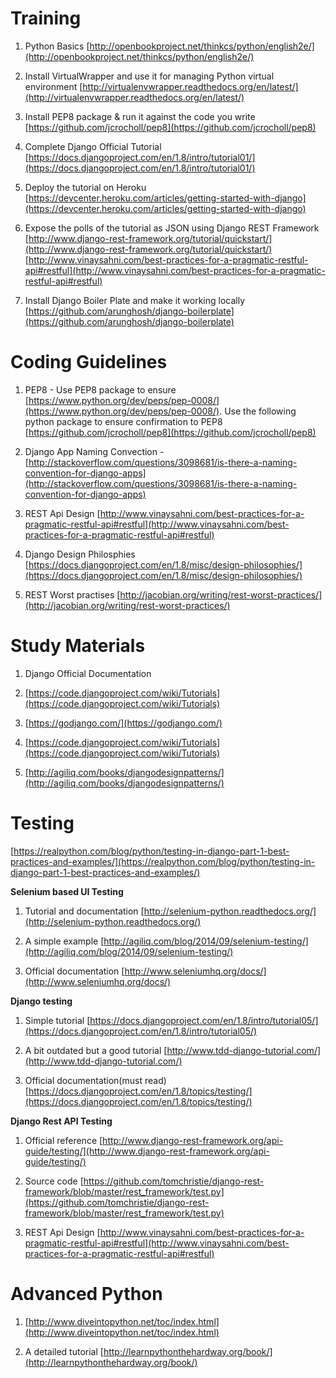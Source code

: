 # Training

1. Python Basics [http://openbookproject.net/thinkcs/python/english2e/](http://openbookproject.net/thinkcs/python/english2e/)

2. Install VirtualWrapper and use it for managing Python virtual environment [http://virtualenvwrapper.readthedocs.org/en/latest/](http://virtualenvwrapper.readthedocs.org/en/latest/)

3. Install PEP8 package & run it against the code you write [https://github.com/jcrocholl/pep8](https://github.com/jcrocholl/pep8)

4. Complete Django Official Tutorial [https://docs.djangoproject.com/en/1.8/intro/tutorial01/](https://docs.djangoproject.com/en/1.8/intro/tutorial01/)

5. Deploy the tutorial on Heroku [https://devcenter.heroku.com/articles/getting-started-with-django](https://devcenter.heroku.com/articles/getting-started-with-django)

1. Expose the polls of the tutorial as JSON using Django REST Framework [http://www.django-rest-framework.org/tutorial/quickstart/](http://www.django-rest-framework.org/tutorial/quickstart/)
[http://www.vinaysahni.com/best-practices-for-a-pragmatic-restful-api#restful](http://www.vinaysahni.com/best-practices-for-a-pragmatic-restful-api#restful)

1. Install Django Boiler Plate and make it working locally
[https://github.com/arunghosh/django-boilerplate](https://github.com/arunghosh/django-boilerplate)

# Coding Guidelines

1. PEP8 - Use PEP8 package to ensure
[https://www.python.org/dev/peps/pep-0008/](https://www.python.org/dev/peps/pep-0008/). Use the following python package to ensure confirmation to PEP8 [https://github.com/jcrocholl/pep8](https://github.com/jcrocholl/pep8)

2. Django App Naming Convection - [http://stackoverflow.com/questions/3098681/is-there-a-naming-convention-for-django-apps](http://stackoverflow.com/questions/3098681/is-there-a-naming-convention-for-django-apps)

3. REST Api Design [http://www.vinaysahni.com/best-practices-for-a-pragmatic-restful-api#restful](http://www.vinaysahni.com/best-practices-for-a-pragmatic-restful-api#restful)

1. Django Design Philosphies [https://docs.djangoproject.com/en/1.8/misc/design-philosophies/](https://docs.djangoproject.com/en/1.8/misc/design-philosophies/)

2. REST Worst practises [http://jacobian.org/writing/rest-worst-practices/](http://jacobian.org/writing/rest-worst-practices/)

# Study Materials

1. Django Official Documentation

2. [https://code.djangoproject.com/wiki/Tutorials](https://code.djangoproject.com/wiki/Tutorials)

3. [https://godjango.com/](https://godjango.com/)

4. [https://code.djangoproject.com/wiki/Tutorials](https://code.djangoproject.com/wiki/Tutorials)

5. [http://agiliq.com/books/djangodesignpatterns/](http://agiliq.com/books/djangodesignpatterns/)


# Testing

[https://realpython.com/blog/python/testing-in-django-part-1-best-practices-and-examples/](https://realpython.com/blog/python/testing-in-django-part-1-best-practices-and-examples/)

**Selenium based UI Testing**

1. Tutorial and documentation [http://selenium-python.readthedocs.org/](http://selenium-python.readthedocs.org/)

2. A simple example [http://agiliq.com/blog/2014/09/selenium-testing/](http://agiliq.com/blog/2014/09/selenium-testing/)

3. Official documentation [http://www.seleniumhq.org/docs/](http://www.seleniumhq.org/docs/)


**Django testing**

1. Simple tutorial [https://docs.djangoproject.com/en/1.8/intro/tutorial05/](https://docs.djangoproject.com/en/1.8/intro/tutorial05/)

2. A bit outdated but a good tutorial [http://www.tdd-django-tutorial.com/](http://www.tdd-django-tutorial.com/)

3. Official documentation(must read) [https://docs.djangoproject.com/en/1.8/topics/testing/](https://docs.djangoproject.com/en/1.8/topics/testing/)

**Django Rest API Testing**

1. Official reference [http://www.django-rest-framework.org/api-guide/testing/](http://www.django-rest-framework.org/api-guide/testing/)

2. Source code [https://github.com/tomchristie/django-rest-framework/blob/master/rest_framework/test.py](https://github.com/tomchristie/django-rest-framework/blob/master/rest_framework/test.py)

3. REST Api Design [http://www.vinaysahni.com/best-practices-for-a-pragmatic-restful-api#restful](http://www.vinaysahni.com/best-practices-for-a-pragmatic-restful-api#restful)

# Advanced Python

1. [http://www.diveintopython.net/toc/index.html](http://www.diveintopython.net/toc/index.html)

2. A detailed tutorial [http://learnpythonthehardway.org/book/](http://learnpythonthehardway.org/book/)

 
